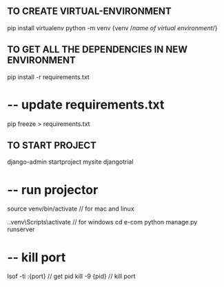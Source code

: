 ## TO CREATE VIRTUAL-ENVIRONMENT
pip install virtualenv
python -m venv {venv /*name of virtual environment*/}


## TO GET ALL THE DEPENDENCIES IN NEW ENVIRONMENT
pip install -r requirements.txt

# -- update requirements.txt
pip freeze > requirements.txt


## TO START PROJECT ##
django-admin startproject mysite djangotrial

# -- run projector
source venv/bin/activate  // for mac and linux

.\.venv\Scripts\activate  // for windows
cd e-com
python manage.py runserver

# -- kill port
lsof -ti :{port}  // get pid
kill -9 {pid}     // kill port

